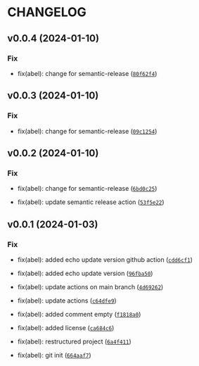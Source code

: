 # CHANGELOG



## v0.0.4 (2024-01-10)

### Fix

* fix(abel): change for semantic-release ([`80f62f4`](https://github.com/AbelGRubio/01-REST-API/commit/80f62f485da25cb5bfdcc60c3528e93859d0f4b0))


## v0.0.3 (2024-01-10)

### Fix

* fix(abel): change for semantic-release ([`09c1254`](https://github.com/AbelGRubio/01-REST-API/commit/09c1254002be6c933b852ebd188d9ffc5c044a50))


## v0.0.2 (2024-01-10)

### Fix

* fix(abel): change for semantic-release ([`6bd0c25`](https://github.com/AbelGRubio/01-REST-API/commit/6bd0c2550d3ab2b559d6e78f70d2d89ea6621794))

* fix(abel): update semantic release action ([`53f5e22`](https://github.com/AbelGRubio/01-REST-API/commit/53f5e22c49f109b3a1eb7cf4a25df8cf48ad44cb))


## v0.0.1 (2024-01-03)

### Fix

* fix(abel): added echo update version github action ([`cdd6cf1`](https://github.com/AbelGRubio/01-REST-API/commit/cdd6cf1bedf3afbcda62c732766fe0433502a5fb))

* fix(abel): added echo update version ([`96fba50`](https://github.com/AbelGRubio/01-REST-API/commit/96fba507070e526dc4f5c490decca12936a3ccc7))

* fix(abel): update actions on main branch ([`4d69262`](https://github.com/AbelGRubio/01-REST-API/commit/4d6926221f794bbe01690032e0d5dbfc219683a7))

* fix(abel): update actions ([`c64dfe9`](https://github.com/AbelGRubio/01-REST-API/commit/c64dfe91c4a6cc6a915746c012fac8a09fb65656))

* fix(abel): added comment empty ([`f1818a0`](https://github.com/AbelGRubio/01-REST-API/commit/f1818a0627e8fa9feb908ee83ab7ffa321c46f16))

* fix(abel): added license ([`ca684c6`](https://github.com/AbelGRubio/01-REST-API/commit/ca684c637688a8446c94935047d11f4b3f9c122c))

* fix(abel): restructured project ([`6a4f411`](https://github.com/AbelGRubio/01-REST-API/commit/6a4f411ab4c0d02ffe6f5c5cc7fdaf7ed29ef314))

* fix(abel): git init ([`664aaf7`](https://github.com/AbelGRubio/01-REST-API/commit/664aaf7369ea7875516c2cb15b99fec702d92f4f))
